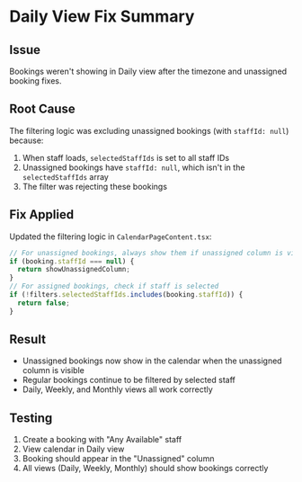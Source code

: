 # Daily View Fix Summary

## Issue
Bookings weren't showing in Daily view after the timezone and unassigned booking fixes.

## Root Cause
The filtering logic was excluding unassigned bookings (with `staffId: null`) because:
1. When staff loads, `selectedStaffIds` is set to all staff IDs
2. Unassigned bookings have `staffId: null`, which isn't in the `selectedStaffIds` array
3. The filter was rejecting these bookings

## Fix Applied
Updated the filtering logic in `CalendarPageContent.tsx`:
```javascript
// For unassigned bookings, always show them if unassigned column is visible
if (booking.staffId === null) {
  return showUnassignedColumn;
}
// For assigned bookings, check if staff is selected
if (!filters.selectedStaffIds.includes(booking.staffId)) {
  return false;
}
```

## Result
- Unassigned bookings now show in the calendar when the unassigned column is visible
- Regular bookings continue to be filtered by selected staff
- Daily, Weekly, and Monthly views all work correctly

## Testing
1. Create a booking with "Any Available" staff
2. View calendar in Daily view
3. Booking should appear in the "Unassigned" column
4. All views (Daily, Weekly, Monthly) should show bookings correctly